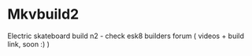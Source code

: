 # Mkvbuild2

Electric skateboard build n2 - check esk8 builders forum  ( videos + build link, soon :) )
